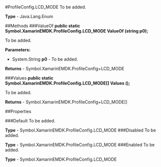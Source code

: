 #ProfileConfig.LCD_MODE
To be added.

**Type** - Java.Lang.Enum

##Methods
###ValueOf
**public static Symbol.XamarinEMDK.ProfileConfig.LCD_MODE ValueOf (string p0);**

To be added.

**Parameters:** 

* System.String **p0** - To be added.

**Returns** - Symbol.XamarinEMDK.ProfileConfig+LCD_MODE

###Values
**public static Symbol.XamarinEMDK.ProfileConfig.LCD_MODE[] Values ();**

To be added.


**Returns** - Symbol.XamarinEMDK.ProfileConfig+LCD_MODE[]

##Properties

###Default
To be added.

**Type** - Symbol.XamarinEMDK.ProfileConfig.LCD_MODE
###Disabled
To be added.

**Type** - Symbol.XamarinEMDK.ProfileConfig.LCD_MODE
###Enabled
To be added.

**Type** - Symbol.XamarinEMDK.ProfileConfig.LCD_MODE


